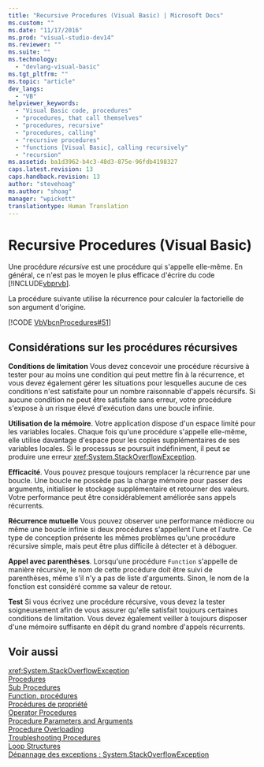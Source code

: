 ```yaml
---
title: "Recursive Procedures (Visual Basic) | Microsoft Docs"
ms.custom: ""
ms.date: "11/17/2016"
ms.prod: "visual-studio-dev14"
ms.reviewer: ""
ms.suite: ""
ms.technology: 
  - "devlang-visual-basic"
ms.tgt_pltfrm: ""
ms.topic: "article"
dev_langs: 
  - "VB"
helpviewer_keywords: 
  - "Visual Basic code, procedures"
  - "procedures, that call themselves"
  - "procedures, recursive"
  - "procedures, calling"
  - "recursive procedures"
  - "functions [Visual Basic], calling recursively"
  - "recursion"
ms.assetid: ba1d3962-b4c3-48d3-875e-96fdb4198327
caps.latest.revision: 13
caps.handback.revision: 13
author: "stevehoag"
ms.author: "shoag"
manager: "wpickett"
translationtype: Human Translation
---
```

# Recursive Procedures (Visual Basic)
Une procédure *récursive* est une procédure qui s'appelle elle\-même.  En général, ce n'est pas le moyen le plus efficace d'écrire du code [!INCLUDE[vbprvb](../../../../csharp/programming-guide/concepts/linq/includes/vbprvb_md.md)].  
  
 La procédure suivante utilise la récurrence pour calculer la factorielle de son argument d'origine.  
  
 [!CODE [VbVbcnProcedures#51](../CodeSnippet/VS_Snippets_VBCSharp/VbVbcnProcedures#51)]  
  
## Considérations sur les procédures récursives  
 **Conditions de limitation** Vous devez concevoir une procédure récursive à tester pour au moins une condition qui peut mettre fin à la récurrence, et vous devez également gérer les situations pour lesquelles aucune de ces conditions n'est satisfaite pour un nombre raisonnable d'appels récursifs.  Si aucune condition ne peut être satisfaite sans erreur, votre procédure s'expose à un risque élevé d'exécution dans une boucle infinie.  
  
 **Utilisation de la mémoire**.  Votre application dispose d'un espace limité pour les variables locales.  Chaque fois qu'une procédure s'appelle elle\-même, elle utilise davantage d'espace pour les copies supplémentaires de ses variables locales.  Si le processus se poursuit indéfiniment, il peut se produire une erreur <xref:System.StackOverflowException>.  
  
 **Efficacité**.  Vous pouvez presque toujours remplacer la récurrence par une boucle.  Une boucle ne possède pas la charge mémoire pour passer des arguments, initialiser le stockage supplémentaire et retourner des valeurs.  Votre performance peut être considérablement améliorée sans appels récurrents.  
  
 **Récurrence mutuelle** Vous pouvez observer une performance médiocre ou même une boucle infinie si deux procédures s'appellent l'une et l'autre.  Ce type de conception présente les mêmes problèmes qu'une procédure récursive simple, mais peut être plus difficile à détecter et à déboguer.  
  
 **Appel avec parenthèses**.  Lorsqu'une procédure `Function` s'appelle de manière récursive, le nom de cette procédure doit être suivi de parenthèses, même s'il n'y a pas de liste d'arguments.  Sinon, le nom de la fonction est considéré comme sa valeur de retour.  
  
 **Test** Si vous écrivez une procédure récursive, vous devez la tester soigneusement afin de vous assurer qu'elle satisfait toujours certaines conditions de limitation.  Vous devez également veiller à toujours disposer d'une mémoire suffisante en dépit du grand nombre d'appels récurrents.  
  
## Voir aussi  
 <xref:System.StackOverflowException>   
 [Procedures](../../../../visual-basic/programming-guide/language-features/procedures/index.md)   
 [Sub Procedures](../../../../visual-basic/programming-guide/language-features/procedures/sub-procedures.md)   
 [Function, procédures](../../../../visual-basic/programming-guide/language-features/procedures/function-procedures.md)   
 [Procédures de propriété](../../../../visual-basic/programming-guide/language-features/procedures/property-procedures.md)   
 [Operator Procedures](../../../../visual-basic/programming-guide/language-features/procedures/operator-procedures.md)   
 [Procedure Parameters and Arguments](../../../../visual-basic/programming-guide/language-features/procedures/procedure-parameters-and-arguments.md)   
 [Procedure Overloading](../../../../visual-basic/programming-guide/language-features/procedures/procedure-overloading.md)   
 [Troubleshooting Procedures](../../../../visual-basic/programming-guide/language-features/procedures/troubleshooting-procedures.md)   
 [Loop Structures](../../../../visual-basic/programming-guide/language-features/control-flow/loop-structures.md)   
 [Dépannage des exceptions : System.StackOverflowException](../Topic/Troubleshooting%20Exceptions:%20System.StackOverflowException.md)